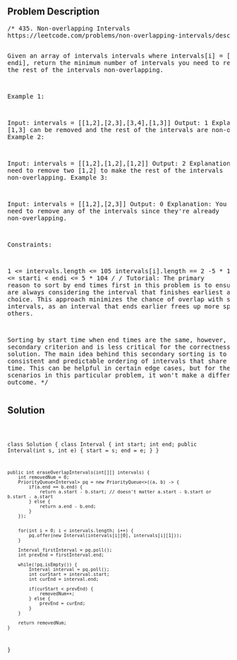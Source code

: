 <!--
<style>
  body { font-family: Arial, sans-serif; }
  .container { max-width: 400px; margin: auto; padding: 10px; }
  .comment-block { background-color: #f9f9f9; padding: 10px; border-left: 5px solid #ccc; max-width: 400px; margin: 20px auto; overflow-wrap: break-word; white-space: pre-wrap; }
  .code-block { background-color: #f4f4f4; padding: 10px; border: 1px solid #ddd; }
</style>
-->

<div class='container'>
<h2>Problem Description</h2>
<div class='comment-block'>
<pre>
/* 435. Non-overlapping Intervals
https://leetcode.com/problems/non-overlapping-intervals/description/

Given an array of intervals intervals where intervals[i] = [starti, endi], 
return the minimum number of intervals you need to remove to make the 
rest of the intervals non-overlapping.

 

Example 1:

Input: intervals = [[1,2],[2,3],[3,4],[1,3]]
Output: 1
Explanation: [1,3] can be removed and the rest of the intervals are non-overlapping.
Example 2:

Input: intervals = [[1,2],[1,2],[1,2]]
Output: 2
Explanation: You need to remove two [1,2] to make the rest of the intervals non-overlapping.
Example 3:

Input: intervals = [[1,2],[2,3]]
Output: 0
Explanation: You don't need to remove any of the intervals since they're already non-overlapping.
 

Constraints:

1 <= intervals.length <= 105
intervals[i].length == 2
-5 * 104 <= starti < endi <= 5 * 104
*/
/* Tutorial:
The primary reason to sort by end times first in this problem 
is to ensure that you are always considering the interval that 
finishes earliest as your first choice. This approach minimizes 
the chance of overlap with subsequent intervals, as an interval 
that ends earlier frees up more space for others.

Sorting by start time when end times are the same, however, 
is a secondary criterion and is less critical for the correctness 
of the solution. The main idea behind this secondary sorting is to 
maintain a consistent and predictable ordering of intervals that 
share the same end time. This can be helpful in certain edge cases, 
but for the majority of scenarios in this particular problem, 
it won't make a difference in the outcome.
*/</pre>
</div>

<h2>Solution</h2>
<div class='code-block'>
<pre><code class='language-java'>


class Solution {
    class Interval {
        int start;
        int end;
        public Interval(int s, int e) {
            start = s;
            end = e;
        }
    }

    public int eraseOverlapIntervals(int[][] intervals) {
        int removedNum = 0;
        PriorityQueue<Interval> pq = new PriorityQueue<>((a, b) -> {
            if(a.end == b.end) {
                return a.start - b.start; // doesn't matter a.start - b.start or b.start - a.start
            } else {
                return a.end - b.end;
            }
        });


        for(int i = 0; i < intervals.length; i++) {
            pq.offer(new Interval(intervals[i][0], intervals[i][1]));
        }

        Interval firstInterval = pq.poll();
        int prevEnd = firstInterval.end;
        
        while(!pq.isEmpty()) {
            Interval interval = pq.poll();
            int curStart = interval.start;
            int curEnd = interval.end;

            if(curStart < prevEnd) {
                removedNum++;
            } else {
                prevEnd = curEnd;
            }
        }

        return removedNum;
    }
}

</code></pre>
</div>
</div>
